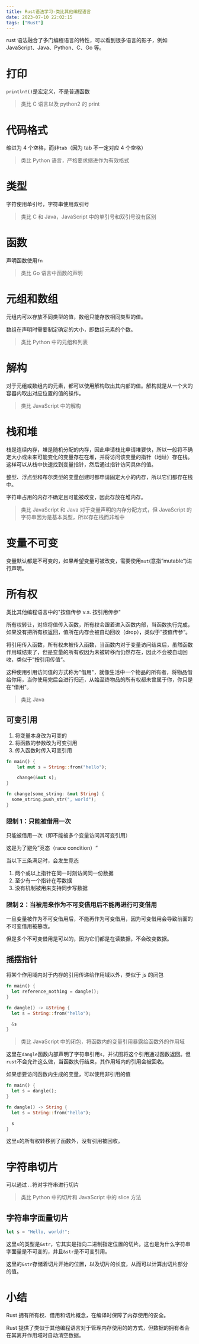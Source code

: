 ```yaml
---
title: Rust语法学习-类比其他编程语言
date: 2023-07-10 22:02:15
tags: ["Rust"]
---
```


rust 语法融合了多门编程语言的特性，可以看到很多语言的影子，例如 JavaScript、Java、Python、C、Go 等。

<!--more-->

# 打印

`println!()`是宏定义，不是普通函数

> 类比 C 语言以及 python2 的 print

# 代码格式

缩进为 4 个空格，而非`tab`（因为 tab 不一定对应 4 个空格）

> 类比 Python 语言，严格要求缩进作为有效格式

# 类型

字符使用单引号，字符串使用双引号

> 类比 C 和 Java，JavaScript 中的单引号和双引号没有区别

# 函数

声明函数使用`fn`

> 类比 Go 语言中函数的声明

# 元组和数组

元组内可以存放不同类型的值，数组只能存放相同类型的值。

数组在声明时需要制定确定的大小，即数组元素的个数。

> 类比 Python 中的元组和列表

# 解构

对于元组或数组内的元素，都可以使用解构取出其内部的值。解构就是从一个大的容器内取出对应位置的值的操作。

> 类比 JavaScript 中的解构

# 栈和堆

栈是连续内存，堆是随机分配的内存，因此申请栈比申请堆要快，所以一般将不确定大小或未来可能变化的变量存在在堆，并将访问该变量的指针（地址）存在栈。这样可以从栈中快速找到变量指针，然后通过指针访问具体的值。

整型、浮点型和布尔类型的变量创建时都申请固定大小的内存，所以它们都存在栈中。

字符串占用的内存不确定且可能被改变，因此存放在堆内存。

> 类比 JavaScript 和 Java 对于变量声明的内存分配方式，但 JavaScript 的字符串因为是基本类型，所以存在栈而非堆中

# 变量不可变

变量默认都是不可变的，如果希望变量可被改变，需要使用`mut`(意指”mutable“)进行声明。

# 所有权

类比其他编程语言中的"按值传参 v.s. 按引用传参"

所有权转让，对应将值传入函数，所有权会跟着进入函数内部，当函数执行完成，如果没有把所有权返回，值所在内存会被自动回收（drop），类似于”按值传参“。

将引用传入函数，所有权未被传入函数，当函数内对于变量访问结束后，虽然函数作用域结束了，但是变量的所有权因为未被转移而仍然存在，因此不会被自动回收，类似于”按引用传值“。

这种使用引用访问值的方式称为"借用"，就像生活中一个物品的所有者，将物品借给你用，当你使用完后会进行归还，从始至终物品的所有权都未曾属于你，你只是在"借用"。

> 类比 Java

## 可变引用

1. 将变量本身改为可变的
2. 将函数的参数改为可变引用
3. 传入函数时传入可变引用

```rs
fn main() {
    let mut s = String::from("hello");

    change(&mut s);
}

fn change(some_string: &mut String) {
  some_string.push_str(", world");
}
```

### 限制 1：只能被借用一次

只能被借用一次（即不能被多个变量访问其可变引用）

这是为了避免”竞态（race condition）“

当以下三条满足时，会发生竞态

1. 两个或以上指针在同一时刻访问同一份数据
2. 至少有一个指针在写数据
3. 没有机制被用来支持同步写数据

### 限制 2：当被用来作为不可变借用后不能再进行可变借用

一旦变量被作为不可变借用后，不能再作为可变借用，因为可变借用会导致前面的不可变借用被篡改。

但是多个不可变借用是可以的，因为它们都是在读数据，不会改变数据。

## 摇摆指针

将某个作用域内对于内存的引用传递给作用域以外，类似于 js 的闭包

```rs
fn main() {
  let reference_nothing = dangle();
}

fn dangle() -> &String {
  let s = String::from("hello");

  &s
}
```

> 类比 JavaScript 中的闭包，将函数内的变量引用暴露给函数外的作用域

这里在`dangle`函数内部声明了字符串引用`s`，并试图将这个引用通过函数返回。但`rust`不会允许这么做，当函数执行结束，其作用域内的引用会被回收。

如果想要访问函数内生成的变量，可以使用非引用的值

```rs
fn main() {
  let s = dangle();
}

fn dangle() -> String {
  let s = String::from("hello");

  s
}
```

这里`s`的所有权转移到了函数外，没有引用被回收。

# 字符串切片

可以通过`..`符对字符串进行切片

> 类比 Python 中的切片和 JavaScript 中的 slice 方法

## 字符串字面量切片

```rs
let s = "Hello, world!";
```

这里`s`的类型是`&str`，它其实是指向二进制指定位置的切片。这也是为什么字符串字面量是不可变的，并且`&str`是不可变引用。

这里的`&str`存储着切片开始的位置，以及切片的长度，从而可以计算出切片部分的值。

# 小结

Rust 拥有所有权、借用和切片概念，在编译时保障了内存使用的安全。

Rust 提供了类似于其他编程语言对于管理内存使用的的方式，但数据的拥有者会在其离开作用域时自动清空数据。
